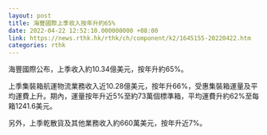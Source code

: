 ```yaml
---
layout: post
title: 海豐國際上季收入按年升約65%
date: 2022-04-22 12:52:10.000000000 +08:00
link: https://news.rthk.hk/rthk/ch/component/k2/1645155-20220422.htm
categories: rthk
---
```


海豐國際公布，上季收入約10.34億美元，按年升約65%。

上季集裝箱航運物流業務收入近10.28億美元，按年升66%，受惠集裝箱運量及平均運費上升。期內，運量按年升近5%至約73萬個標準箱，平均運費升約62%至每箱1241.6美元。

另外，上季乾散貨及其他業務收入約660萬美元，按年升近7%。
